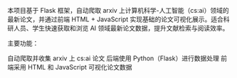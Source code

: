 本项目基于 Flask 框架，自动爬取 arxiv 上计算机科学-人工智能（cs:ai）领域的最新论文，并通过前端 HTML + JavaScript 实现基础的论文可视化展示。适合科研人员、学生快速获取和浏览 AI 领域最新论文数据，提升文献检索与阅读效率。

主要功能：

自动爬取并收集 arxiv 上 cs:ai 论文
后端使用 Python（Flask）进行数据处理
前端采用 HTML 和 JavaScript 可视化论文数据
